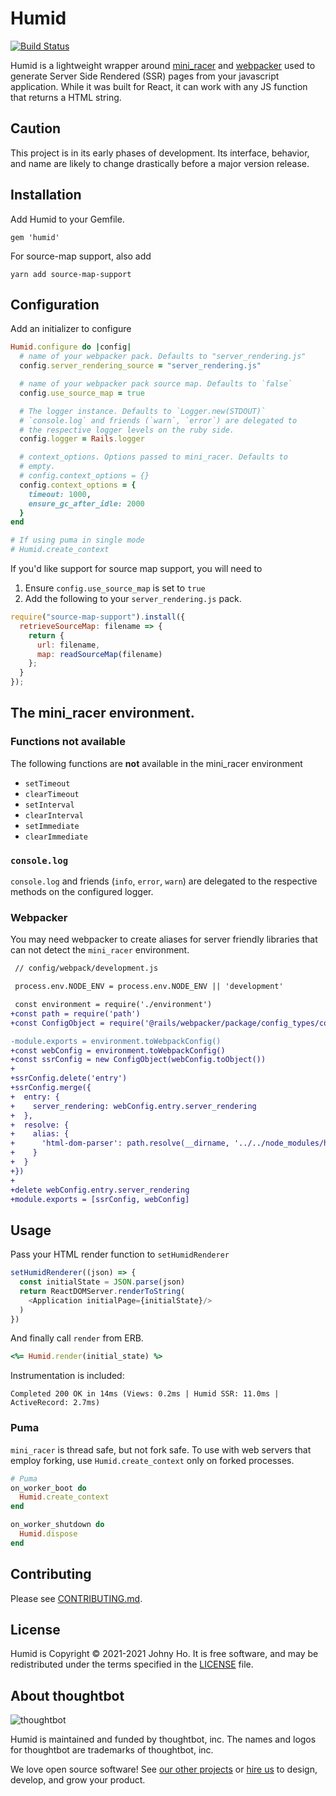 # Humid
[![Build
Status](https://circleci.com/gh/thoughtbot/humid.svg?style=shield)](https://circleci.com/gh/thoughtbot/humid)

Humid is a lightweight wrapper around [mini_racer] and [webpacker] used to
generate Server Side Rendered (SSR) pages from your javascript application.
While it was built for React, it can work with any JS function that returns a
HTML string.

## Caution

This project is in its early phases of development. Its interface,
behavior, and name are likely to change drastically before a major version
release.

## Installation

Add Humid to your Gemfile.

```
gem 'humid'
```

For source-map support, also add

```
yarn add source-map-support
```


## Configuration

Add an initializer to configure

```ruby
Humid.configure do |config|
  # name of your webpacker pack. Defaults to "server_rendering.js"
  config.server_rendering_source = "server_rendering.js"

  # name of your webpacker pack source map. Defaults to `false`
  config.use_source_map = true

  # The logger instance. Defaults to `Logger.new(STDOUT)`
  # `console.log` and friends (`warn`, `error`) are delegated to
  # the respective logger levels on the ruby side.
  config.logger = Rails.logger

  # context_options. Options passed to mini_racer. Defaults to
  # empty.
  # config.context_options = {}
  config.context_options = {
    timeout: 1000,
    ensure_gc_after_idle: 2000
  }
end

# If using puma in single mode
# Humid.create_context
```

If you'd like support for source map support, you will need to
1. Ensure `config.use_source_map` is set to `true`
2. Add the following to your `server_rendering.js` pack.

```javascript
require("source-map-support").install({
  retrieveSourceMap: filename => {
    return {
      url: filename,
      map: readSourceMap(filename)
    };
  }
});
```

## The mini_racer environment.

### Functions not available

The following functions are **not** available in the mini_racer environment

- `setTimeout`
- `clearTimeout`
- `setInterval`
- `clearInterval`
- `setImmediate`
- `clearImmediate`

### `console.log`

`console.log` and friends (`info`, `error`, `warn`) are delegated to the
respective methods on the configured logger.

### Webpacker
You may need webpacker to create aliases for server friendly libraries that can
not detect the `mini_racer` environment.

```diff
 // config/webpack/development.js

 process.env.NODE_ENV = process.env.NODE_ENV || 'development'

 const environment = require('./environment')
+const path = require('path')
+const ConfigObject = require('@rails/webpacker/package/config_types/config

-module.exports = environment.toWebpackConfig()
+const webConfig = environment.toWebpackConfig()
+const ssrConfig = new ConfigObject(webConfig.toObject())
+
+ssrConfig.delete('entry')
+ssrConfig.merge({
+  entry: {
+    server_rendering: webConfig.entry.server_rendering
+  },
+  resolve: {
+    alias: {
+      'html-dom-parser': path.resolve(__dirname, '../../node_modules/html-dom-parser/lib/html-to-dom-server')
+    }
+  }
+})
+
+delete webConfig.entry.server_rendering
+module.exports = [ssrConfig, webConfig]
```

## Usage

Pass your HTML render function to `setHumidRenderer`

```javascript
setHumidRenderer((json) => {
  const initialState = JSON.parse(json)
  return ReactDOMServer.renderToString(
    <Application initialPage={initialState}/>
  )
})
```

And finally call `render` from ERB.

```ruby
<%= Humid.render(initial_state) %>
```

Instrumentation is included:

```
Completed 200 OK in 14ms (Views: 0.2ms | Humid SSR: 11.0ms | ActiveRecord: 2.7ms)
```

### Puma

`mini_racer` is thread safe, but not fork safe. To use with web servers that
employ forking, use `Humid.create_context` only on forked processes.

```ruby
# Puma
on_worker_boot do
  Humid.create_context
end

on_worker_shutdown do
  Humid.dispose
end
```

## Contributing

Please see [CONTRIBUTING.md](/CONTRIBUTING.md).

## License

Humid is Copyright © 2021-2021 Johny Ho.
It is free software, and may be redistributed under the terms specified in the
[LICENSE](/LICENSE.md) file.

## About thoughtbot

![thoughtbot](https://thoughtbot.com/brand_assets/93:44.svg)

Humid is maintained and funded by thoughtbot, inc.
The names and logos for thoughtbot are trademarks of thoughtbot, inc.

We love open source software!
See [our other projects][community] or
[hire us][hire] to design, develop, and grow your product.

[community]: https://thoughtbot.com/community?utm_source=github
[hire]: https://thoughtbot.com?utm_source=github
[mini_racer]: https://github.com/rubyjs/mini_racer
[webpacker]: https://github.com/rails/webpacker
